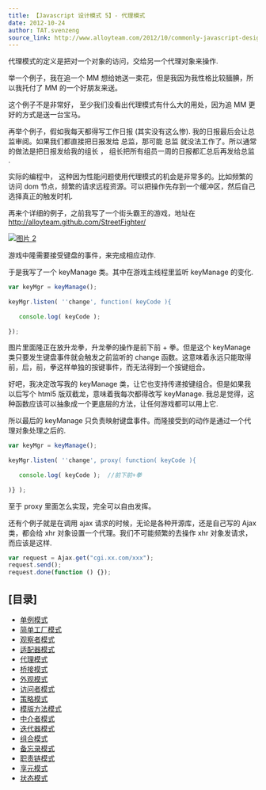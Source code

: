 ```yaml
---
title: 【Javascript 设计模式 5】- 代理模式
date: 2012-10-24
author: TAT.svenzeng
source_link: http://www.alloyteam.com/2012/10/commonly-javascript-design-patterns-proxy-mode/
---
```


<!-- {% raw %} - for jekyll -->

代理模式的定义是把对一个对象的访问，交给另一个代理对象来操作.

举一个例子，我在追一个 MM 想给她送一束花，但是我因为我性格比较腼腆，所以我托付了 MM 的一个好朋友来送。

这个例子不是非常好， 至少我们没看出代理模式有什么大的用处，因为追 MM 更好的方式是送一台宝马。  

再举个例子，假如我每天都得写工作日报 (其实没有这么惨). 我的日报最后会让总监审阅。如果我们都直接把日报发给 总监，那可能 总监 就没法工作了。所以通常的做法是把日报发给我的组长 ， 组长把所有组员一周的日报都汇总后再发给总监 .

实际的编程中， 这种因为性能问题使用代理模式的机会是非常多的。比如频繁的访问 dom 节点，频繁的请求远程资源。可以把操作先存到一个缓冲区，然后自己选择真正的触发时机.

再来个详细的例子，之前我写了一个街头霸王的游戏，地址在 <http://alloyteam.github.com/StreetFighter/>

[![](http://www.alloyteam.com/wp-content/uploads/2012/10/图片2.jpg "图片 2")](http://www.alloyteam.com/wp-content/uploads/2012/10/图片2.jpg)

游戏中隆需要接受键盘的事件，来完成相应动作.

于是我写了一个 keyManage 类。其中在游戏主线程里监听 keyManage 的变化.

```javascript
var keyMgr = keyManage();
 
keyMgr.listen( ''change', function( keyCode ){
 
   console.log( keyCode );
 
});
```

图片里面隆正在放升龙拳，升龙拳的操作是前下前 + 拳。但是这个 keyManage 类只要发生键盘事件就会触发之前监听的 change 函数。这意味着永远只能取得前，后，前，拳这样单独的按键事件，而无法得到一个按键组合。

好吧，我决定改写我的 keyManage 类，让它也支持传递按键组合。但是如果我以后写个 html5 版双截龙，意味着我每次都得改写 keyManage. 我总是觉得，这种函数应该可以抽象成一个更底层的方法，让任何游戏都可以用上它.

所以最后的 keyManage 只负责映射键盘事件。而隆接受到的动作是通过一个代理对象处理之后的.

```javascript
var keyMgr = keyManage();
 
keyMgr.listen( ''change', proxy( function( keyCode ){
 
   console.log( keyCode );  //前下前+拳
 
)} );
```

至于 proxy 里面怎么实现，完全可以自由发挥。

还有个例子就是在调用 ajax 请求的时候，无论是各种开源库，还是自己写的 Ajax 类，都会给 xhr 对象设置一个代理。我们不可能频繁的去操作 xhr 对象发请求，而应该是这样.

```javascript
var request = Ajax.get("cgi.xx.com/xxx");
request.send();
request.done(function () {});
```

## \[目录]

-   [单例模式](http://www.alloyteam.com/2012/10/common-javascript-design-patterns/ "单例模式")
-   [简单工厂模式](http://www.alloyteam.com/2012/10/commonly-javascript-design-patterns-simple-factory-pattern/ "简单工厂模式")
-   [观察者模式](http://www.alloyteam.com/2012/10/commonly-javascript-design-pattern-observer-mode/ "观察者模式")
-   [适配器模式](http://www.alloyteam.com/2012/10/commonly-javascript-design-patterns-adapter-mode/ "适配器模式")
-   [代理模式](http://www.alloyteam.com/2012/10/commonly-javascript-design-patterns-proxy-mode/ "代理模式")
-   [桥接模式](http://www.alloyteam.com/2012/10/commonly-javascript-design-mode-bridge-mode/ "桥接模式")
-   [外观模式](http://www.alloyteam.com/2012/10/commonly-javascript-design-patterns-appearance-mode/ "外观模式")
-   [访问者模式](http://www.alloyteam.com/2012/10/commonly-javascript-design-patterns-the-visitor-pattern/ "访问者模式")
-   [策略模式](http://www.alloyteam.com/2012/10/commonly-javascript-design-patterns-strategy-mode/ "策略模式")
-   [模版方法模式](http://www.alloyteam.com/2012/10/commonly-javascript-design-patterns-template-method-pattern/ "模版方法模式")
-   [中介者模式](http://www.alloyteam.com/2012/10/javascript-design-pattern-intermediary-model/ "中介者模式")
-   [迭代器模式](http://www.alloyteam.com/2012/10/commonly-javascript-design-patterns-iterator-mode/ "迭代器模式")
-   [组合模式](http://www.alloyteam.com/2012/10/commonly-javascript-design-patterns-combined-mode/ "组合模式")
-   [备忘录模式](http://www.alloyteam.com/2012/10/commonly-javascript-design-patterns-memorandum-mode/ "备忘录模式")
-   [职责链模式](http://www.alloyteam.com/2012/10/commonly-javascript-design-patterns-duty-chain/ "职责链模式")
-   [享元模式](http://www.alloyteam.com/2012/10/commonly-javascript-design-patterns-flyweight/ "享元模式")
-   [状态模式](http://www.alloyteam.com/2012/10/commonly-javascript-design-patterns-state-mode/ "状态模式")

<!-- {% endraw %} - for jekyll -->